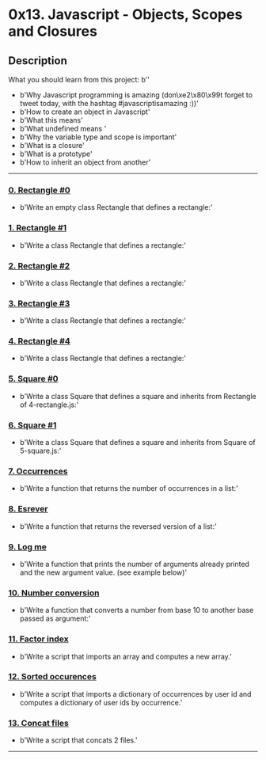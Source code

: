# 0x13. Javascript - Objects, Scopes and Closures

## Description
What you should learn from this project:
b''
* b'Why Javascript programming is amazing (don\xe2\x80\x99t forget to tweet today, with the hashtag #javascriptisamazing :))'
* b'How to create an object in Javascript'
* b'What this means'
* b'What undefined means '
* b'Why the variable type and scope is important'
* b'What is a closure'
* b'What is a prototype'
* b'How to inherit an object from another'

---

### [0. Rectangle #0](./0-rectangle.js)
* b'Write an empty class Rectangle that defines a rectangle:'


### [1. Rectangle #1](./1-rectangle.js)
* b'Write a class Rectangle that defines a rectangle:'


### [2. Rectangle #2](./2-rectangle.js)
* b'Write a class Rectangle that defines a rectangle:'


### [3. Rectangle #3](./3-rectangle.js)
* b'Write a class Rectangle that defines a rectangle:'


### [4. Rectangle #4](./4-rectangle.js)
* b'Write a class Rectangle that defines a rectangle:'


### [5. Square #0](./5-square.js)
* b'Write a class Square that defines a square and inherits from Rectangle of 4-rectangle.js:'


### [6. Square #1](./6-square.js)
* b'Write a class Square that defines a square and inherits from Square of 5-square.js:'


### [7. Occurrences](./7-occurrences.js)
* b'Write a function that returns the number of occurrences in a list:'


### [8. Esrever](./8-esrever.js)
* b'Write a function that returns the reversed version of a list:'


### [9. Log me](./9-logme.js)
* b'Write a function that prints the number of arguments already printed and the new argument value. (see example below)'


### [10. Number conversion](./10-converter.js)
* b'Write a function that converts a number from base 10 to another base passed as argument:'


### [11. Factor index](./100-map.js)
* b'Write a script that imports an array and computes a new array.'


### [12. Sorted occurences](./101-sorted.js)
* b'Write a script that imports a dictionary of occurrences by user id and computes a dictionary of user ids by occurrence.'


### [13. Concat files](./102-concat.js)
* b'Write a script that concats 2 files.'

---

